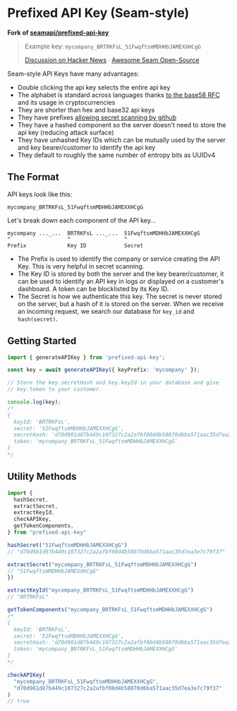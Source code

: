 # Prefixed API Key (Seam-style)

**Fork of [seamapi/prefixed-api-key](https://github.com/seamapi/prefixed-api-key)**

> Example key: `mycompany_BRTRKFsL_51FwqftsmMDHHbJAMEXXHCgG`
>
> [Discussion on Hacker News](https://news.ycombinator.com/item?id=31333933#31336542) &middot; [Awesome Seam Open-Source](https://github.com/seamapi/awesome-seam)

Seam-style API Keys have many advantages:

- Double clicking the api key selects the entire api key
- The alphabet is standard across languages thanks [to the base58 RFC](https://datatracker.ietf.org/doc/html/draft-msporny-base58) and its usage in cryptocurrencies
- They are shorter than hex and base32 api keys
- They have prefixes [allowing secret scanning by github](https://docs.github.com/en/code-security/secret-scanning/about-secret-scanning)
- They have a hashed component so the server doesn't need to store the api key (reducing attack surface)
- They have unhashed Key IDs which can be mutually used by the server and key bearer/customer to identify the api key
- They default to roughly the same number of entropy bits as UUIDv4

## The Format

API keys look like this:

```
mycompany_BRTRKFsL_51FwqftsmMDHHbJAMEXXHCgG
```

Let's break down each component of the API key...

```
mycompany ..._...  BRTRKFsL ..._...  51FwqftsmMDHHbJAMEXXHCgG
^                  ^                 ^
Prefix             Key ID            Secret
```

- The Prefix is used to identify the company or service creating the API Key.
  This is very helpful in secret scanning.
- The Key ID is stored by both the server and the key bearer/customer, it
  can be used to identify an API key in logs or displayed on a customer's
  dashboard. A token can be blocklisted by its Key ID.
- The Secret is how we authenticate this key. The secret is never stored
  on the server, but a hash of it is stored on the server. When we receive an
  incoming request, we search our database for `key_id` and `hash(secret)`.

## Getting Started

```ts
import { generateAPIKey } from 'prefixed-api-key';

const key = await generateAPIKey({ keyPrefix: 'mycompany' });

// Store the key.secretHash and key.keyId in your database and give
// key.token to your customer.

console.log(key);
/*
{
  keyId: 'BRTRKFsL',
  secret: '51FwqftsmMDHHbJAMEXXHCgG',
  secretHash: 'd70d981d87b449c107327c2a2afbf00d4b58070d6ba571aac35d7ea3e7c79f37',
  token: 'mycompany_BRTRKFsL_51FwqftsmMDHHbJAMEXXHCgG'
}
*/
```

## Utility Methods

```ts
import {
  hashSecret,
  extractSecret,
  extractKeyId,
  checkAPIKey,
  getTokenComponents,
} from "prefixed-api-key"

hashSecret("51FwqftsmMDHHbJAMEXXHCgG")
// "d70d981d87b449c107327c2a2afbf00d4b58070d6ba571aac35d7ea3e7c79f37"

extractSecret("mycompany_BRTRKFsL_51FwqftsmMDHHbJAMEXXHCgG")
// "51FwqftsmMDHHbJAMEXXHCgG"
})

extractKeyId("mycompany_BRTRKFsL_51FwqftsmMDHHbJAMEXXHCgG")
// "BRTRKFsL"

getTokenComponents("mycompany_BRTRKFsL_51FwqftsmMDHHbJAMEXXHCgG")
/*
{
  keyId: 'BRTRKFsL',
  secret: '51FwqftsmMDHHbJAMEXXHCgG',
  secretHash: 'd70d981d87b449c107327c2a2afbf00d4b58070d6ba571aac35d7ea3e7c79f37',
  token: 'mycompany_BRTRKFsL_51FwqftsmMDHHbJAMEXXHCgG'
}
*/

checkAPIKey(
  "mycompany_BRTRKFsL_51FwqftsmMDHHbJAMEXXHCgG",
  "d70d981d87b449c107327c2a2afbf00d4b58070d6ba571aac35d7ea3e7c79f37"
)
// true
```
